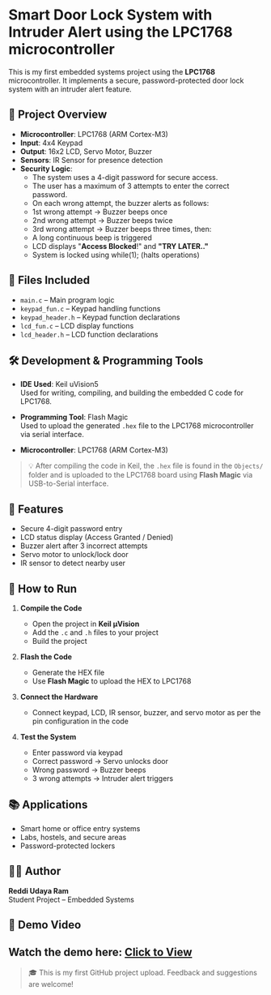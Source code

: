 # Smart Door Lock System with Intruder Alert using the LPC1768 microcontroller

This is my first embedded systems project using the **LPC1768** microcontroller. It implements a secure, password-protected door lock system with an intruder alert feature.

## 🔐 Project Overview

- **Microcontroller**: LPC1768 (ARM Cortex-M3)
- **Input**: 4x4 Keypad
- **Output**: 16x2 LCD, Servo Motor, Buzzer
- **Sensors**: IR Sensor for presence detection
- **Security Logic**:
    -  The system uses a 4-digit password for secure access.
    -  The user has a maximum of 3 attempts to enter the correct password.
    -  On each wrong attempt, the buzzer alerts as follows:
 	-  1st wrong attempt → Buzzer beeps once
    -  2nd wrong attempt → Buzzer beeps twice
    -  3rd wrong attempt → Buzzer beeps three times, then:
  -	A long continuous beep is triggered
  -	LCD displays "**Access Blocked**!" and **"TRY LATER.."**
  -	System is locked using while(1); (halts operations)


## 📄 Files Included

- `main.c` – Main program logic
- `keypad_fun.c` – Keypad handling functions
- `keypad_header.h` – Keypad function declarations
- `lcd_fun.c` – LCD display functions
- `lcd_header.h` – LCD function declarations


## 🛠️ Development & Programming Tools

- **IDE Used**: Keil uVision5  
  Used for writing, compiling, and building the embedded C code for LPC1768.

- **Programming Tool**: Flash Magic  
  Used to upload the generated `.hex` file to the LPC1768 microcontroller via serial interface.

- **Microcontroller**: LPC1768 (ARM Cortex-M3)

> 💡 After compiling the code in Keil, the `.hex` file is found in the `Objects/` folder and is uploaded to the LPC1768 board using **Flash Magic** via USB-to-Serial interface.

## 🎯 Features

- Secure 4-digit password entry
- LCD status display (Access Granted / Denied)
- Buzzer alert after 3 incorrect attempts
- Servo motor to unlock/lock door
- IR sensor to detect nearby user

 ## 🚀 How to Run

1. **Compile the Code**
   - Open the project in **Keil µVision**
   - Add the `.c` and `.h` files to your project
   - Build the project

2. **Flash the Code**
   - Generate the HEX file
   - Use **Flash Magic** to upload the HEX to LPC1768

3. **Connect the Hardware**
   - Connect keypad, LCD, IR sensor, buzzer, and servo motor as per the pin configuration in the code

4. **Test the System**
   - Enter password via keypad
   - Correct password → Servo unlocks door
   - Wrong password → Buzzer beeps
   - 3 wrong attempts → Intruder alert triggers

## 📚 Applications

- Smart home or office entry systems
- Labs, hostels, and secure areas
- Password-protected lockers

## 🙋‍♂️ Author

**Reddi Udaya Ram**  
Student Project – Embedded Systems

## 🎥 Demo Video

Watch the demo here: [Click to View](https://drive.google.com/drive/folders/1hgaXLjD4I4o1oUzPuYmaizF8yFHkdlX0?usp=drive_link)
---

> 🎓 This is my first GitHub project upload. Feedback and suggestions are welcome!
